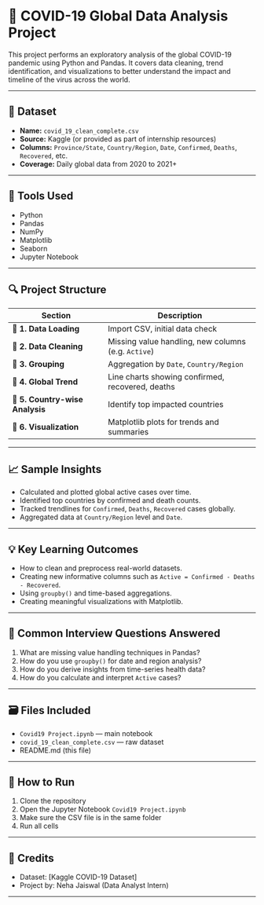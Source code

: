 # 🦠 COVID-19 Global Data Analysis Project

This project performs an exploratory analysis of the global COVID-19 pandemic using Python and Pandas. It covers data cleaning, trend identification, and visualizations to better understand the impact and timeline of the virus across the world.

---

## 📁 Dataset

- **Name:** `covid_19_clean_complete.csv`
- **Source:** Kaggle (or provided as part of internship resources)
- **Columns:** `Province/State`, `Country/Region`, `Date`, `Confirmed`, `Deaths`, `Recovered`, etc.
- **Coverage:** Daily global data from 2020 to 2021+

---

## 🔧 Tools Used

- Python
- Pandas
- NumPy
- Matplotlib
- Seaborn
- Jupyter Notebook

---

## 🔍 Project Structure

| Section | Description |
|--------|-------------|
| 🔹 **1. Data Loading** | Import CSV, initial data check |
| 🔹 **2. Data Cleaning** | Missing value handling, new columns (e.g. `Active`) |
| 🔹 **3. Grouping** | Aggregation by `Date`, `Country/Region` |
| 🔹 **4. Global Trend** | Line charts showing confirmed, recovered, deaths |
| 🔹 **5. Country-wise Analysis** | Identify top impacted countries |
| 🔹 **6. Visualization** | Matplotlib plots for trends and summaries |

---

## 📈 Sample Insights

- Calculated and plotted global active cases over time.
- Identified top countries by confirmed and death counts.
- Tracked trendlines for `Confirmed`, `Deaths`, `Recovered` cases globally.
- Aggregated data at `Country/Region` level and `Date`.

---

## 💡 Key Learning Outcomes

- How to clean and preprocess real-world datasets.
- Creating new informative columns such as `Active = Confirmed - Deaths - Recovered`.
- Using `groupby()` and time-based aggregations.
- Creating meaningful visualizations with Matplotlib.

---

## 🧠 Common Interview Questions Answered

1. What are missing value handling techniques in Pandas?
2. How do you use `groupby()` for date and region analysis?
3. How do you derive insights from time-series health data?
4. How do you calculate and interpret `Active` cases?

---

## 🗃️ Files Included

- `Covid19 Project.ipynb` — main notebook
- `covid_19_clean_complete.csv` — raw dataset
- README.md (this file)

---

## 🚀 How to Run

1. Clone the repository
2. Open the Jupyter Notebook `Covid19 Project.ipynb`
3. Make sure the CSV file is in the same folder
4. Run all cells

---

## 📌 Credits

- Dataset: [Kaggle COVID-19 Dataset]
- Project by: Neha Jaiswal (Data Analyst Intern)

---
